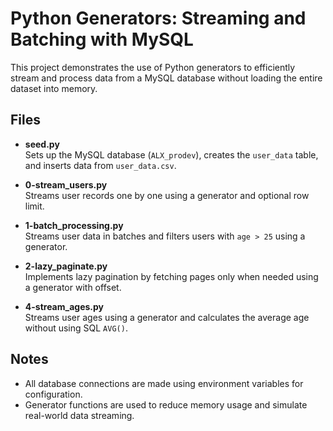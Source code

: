 # Python Generators: Streaming and Batching with MySQL

This project demonstrates the use of Python generators to efficiently stream and process data from a MySQL database without loading the entire dataset into memory.

## Files

- **seed.py**  
  Sets up the MySQL database (`ALX_prodev`), creates the `user_data` table, and inserts data from `user_data.csv`.

- **0-stream_users.py**  
  Streams user records one by one using a generator and optional row limit.

- **1-batch_processing.py**  
  Streams user data in batches and filters users with `age > 25` using a generator.

- **2-lazy_paginate.py**  
  Implements lazy pagination by fetching pages only when needed using a generator with offset.

- **4-stream_ages.py**  
  Streams user ages using a generator and calculates the average age without using SQL `AVG()`.

## Notes

- All database connections are made using environment variables for configuration.
- Generator functions are used to reduce memory usage and simulate real-world data streaming.
